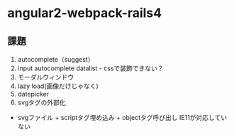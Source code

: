 # angular2-webpack-rails4

## 課題
1. autocomplete（suggest）
  1. input autocomplete datalist 
    - cssで装飾できない？
1. モーダルウィンドウ
1. lazy load(画像だけじゃなく)
1. datepicker
1. svgタグの外部化
  - svgファイル + scriptタグ埋め込み + objectタグ呼び出し
    IE11が対応していない

